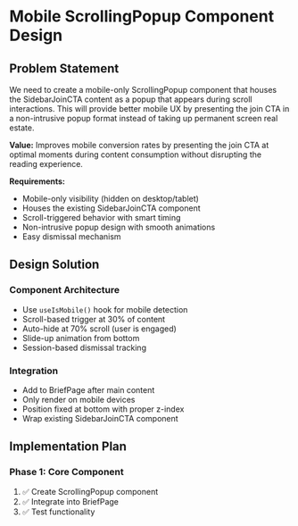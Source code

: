 # Mobile ScrollingPopup Component Design

## Problem Statement

We need to create a mobile-only ScrollingPopup component that houses the SidebarJoinCTA content as a popup that appears during scroll interactions. This will provide better mobile UX by presenting the join CTA in a non-intrusive popup format instead of taking up permanent screen real estate.

**Value:** Improves mobile conversion rates by presenting the join CTA at optimal moments during content consumption without disrupting the reading experience.

**Requirements:**
- Mobile-only visibility (hidden on desktop/tablet)  
- Houses the existing SidebarJoinCTA component
- Scroll-triggered behavior with smart timing
- Non-intrusive popup design with smooth animations
- Easy dismissal mechanism

## Design Solution

### Component Architecture
- Use `useIsMobile()` hook for mobile detection
- Scroll-based trigger at 30% of content
- Auto-hide at 70% scroll (user is engaged)
- Slide-up animation from bottom
- Session-based dismissal tracking

### Integration
- Add to BriefPage after main content
- Only render on mobile devices
- Position fixed at bottom with proper z-index
- Wrap existing SidebarJoinCTA component

## Implementation Plan

### Phase 1: Core Component
1. ✅ Create ScrollingPopup component
2. ✅ Integrate into BriefPage  
3. ✅ Test functionality
